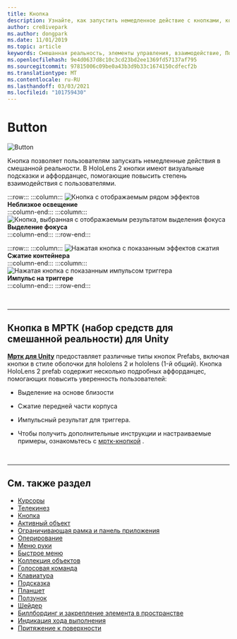 ```yaml
---
title: Кнопка
description: Узнайте, как запустить немедленное действие с кнопками, которые являются одним из базовых компонентов смешанной реальности.
author: cre8ivepark
ms.author: dongpark
ms.date: 11/01/2019
ms.topic: article
keywords: Смешанная реальность, элементы управления, взаимодействие, Пользовательский интерфейс, UX, гарнитура смешанной реальности, гарнитура Windows Mixed Reality, гарнитура виртуальной реальности, HoloLens, МРТК, набор средств смешанной реальности, кнопка
ms.openlocfilehash: 9e4d0637d8c10c3cd23bd2ee1369fd57137af795
ms.sourcegitcommit: 97815006c09be0a43b3d9b33c1674150cdfecf2b
ms.translationtype: MT
ms.contentlocale: ru-RU
ms.lasthandoff: 03/03/2021
ms.locfileid: "101759430"
---
```

# <a name="button"></a>Button

![Button](images/UX_Hero_Button.jpg)

Кнопка позволяет пользователям запускать немедленные действия в смешанной реальности. В HoloLens 2 кнопки имеют визуальные подсказки и аффорданцес, помогающие повысить степень взаимодействия с пользователями. 

:::row:::
    :::column:::
       ![Кнопка с отображаемым рядом эффектов](images/UX_Button_Affordance_ProximityLight.jpg)<br>
       **Неблизкое освещение**<br>
    :::column-end:::
    :::column:::
       ![Кнопка, выбранная с отображаемым результатом выделения фокуса](images/UX_Button_Affordance_FocusHighlight.jpg)<br>
        **Выделение фокуса**<br>
    :::column-end:::
:::row-end:::

:::row:::
    :::column:::
       ![Нажатая кнопка с показанным эффектов сжатия](images/UX_Button_Affordance_Compression.jpg)<br>
       **Сжатие контейнера**<br>
    :::column-end:::
    :::column:::
       ![Нажатая кнопка с показанным импульсом триггера](images/UX_Button_Affordance_Pulse.jpg)<br>
        **Импульс на триггере**<br>
    :::column-end:::
:::row-end:::

<br>

---

## <a name="button-in-mrtkmixed-reality-toolkit-for-unity"></a>Кнопка в МРТК (набор средств для смешанной реальности) для Unity
**[Мртк для Unity](https://github.com/Microsoft/MixedRealityToolkit-Unity)** предоставляет различные типы кнопок Prefabs, включая кнопки в стиле оболочки для hololens 2 и hololens (1-й общий). Кнопка HoloLens 2 prefab содержит несколько подробных аффорданцес, помогающих повысить уверенность пользователей:

* Выделение на основе близости
* Сжатие передней части корпуса
* Импульсный результат для триггера.

* Чтобы получить дополнительные инструкции и настраиваемые примеры, ознакомьтесь с [мртк-кнопкой](https://docs.microsoft.com/windows/mixed-reality/mrtk-docs/features/ux-building-blocks/button.md) .

<br>

---

## <a name="see-also"></a>См. также раздел

* [Курсоры](cursors.md)
* [Телекинез](point-and-commit.md)
* [Кнопка](button.md)
* [Активный объект](interactable-object.md)
* [Ограничивающая рамка и панель приложения](app-bar-and-bounding-box.md)
* [Оперирование](direct-manipulation.md)
* [Меню руки](hand-menu.md)
* [Быстрое меню](near-menu.md)
* [Коллекция объектов](object-collection.md)
* [Голосовая команда](voice-input.md)
* [Клавиатура](keyboard.md)
* [Подсказка](tooltip.md)
* [Планшет](slate.md)
* [Ползунок](slider.md)
* [Шейдер](shader.md)
* [Биллбординг и закрепление элемента в пространстве](billboarding-and-tag-along.md)
* [Индикация хода выполнения](progress.md)
* [Притяжение к поверхности](surface-magnetism.md)
